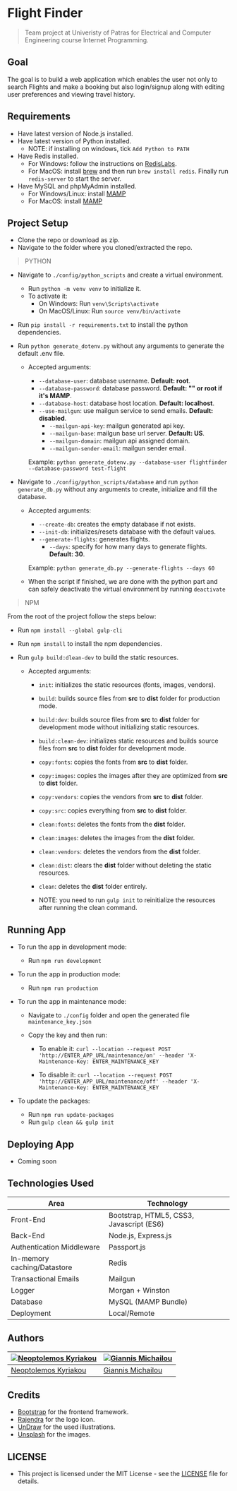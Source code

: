 # Flight Finder

> Team project at Univeristy of Patras for Electrical and Computer Engineering course Internet Programming.

## Goal

The goal is to build a web application which enables the user not only to search Flights and make a booking but also login/signup along with editing user preferences and viewing travel history.

## Requirements

- Have latest version of Node.js installed.
- Have latest version of Python installed.
  - NOTE: if installing on windows, tick `Add Python to PATH`
- Have Redis installed.
  - For Windows: follow the instructions on [RedisLabs](https://redislabs.com/blog/redis-on-windows-10/).
  - For MacOS: install [brew](https://brew.sh/) and then run `brew install redis`. Finally run `redis-server` to start the server.
- Have MySQL and phpMyAdmin installed.
  - For Windows/Linux: install [MAMP](https://downloads.mamp.info/MAMP-PRO-WINDOWS/releases/4.1.1/MAMP_MAMP_PRO_4.1.1.exe)
  - For MacOS: install [MAMP](https://downloads.mamp.info/MAMP-PRO/releases/5.7/MAMP_MAMP_PRO_5.7.pkg)

## Project Setup

- Clone the repo or download as zip.
- Navigate to the folder where you cloned/extracted the repo.

> PYTHON

- Navigate to `./config/python_scripts` and create a virtual environment.
  - Run `python -m venv venv` to initialize it.
  - To activate it:
    - On Windows: Run `venv\Scripts\activate`
    - On MacOS/Linux: Run `source venv/bin/activate`
- Run `pip install -r requirements.txt` to install the python dependencies.
- Run `python generate_dotenv.py` without any arguments to generate the default .env file.

  - Accepted arguments:

    - `--database-user`: database username. **Default: root**.
    - `--database-password`: database password. **Default: "" or root if it's MAMP**.
    - `--database-host`: database host location. **Default: localhost**.
    - `--use-mailgun`: use mailgun service to send emails. **Default: disabled**.
      - `--mailgun-api-key`: mailgun generated api key.
      - `--mailgun-base`: mailgun base url server. **Default: US**.
      - `--mailgun-domain`: mailgun api assigned domain.
      - `--mailgun-sender-email`: mailgun sender email.

    Example: `python generate_dotenv.py --database-user flightfinder --database-password test-flight`

- Navigate to `./config/python_scripts/database` and run `python generate_db.py` without any arguments to create, initialize and fill the database.

  - Accepted arguments:

    - `--create-db`: creates the empty database if not exists.
    - `--init-db`: initializes/resets database with the default values.
    - `--generate-flights`: generates flights.
      - `--days`: specify for how many days to generate flights. **Default: 30**.

    Example: `python generate_db.py --generate-flights --days 60`

  - When the script if finished, we are done with the python part and can safely deactivate the virtual environment by running `deactivate`

> NPM

From the root of the project follow the steps below:

- Run `npm install --global gulp-cli`
- Run `npm install` to install the npm dependencies.
- Run `gulp build:dlean-dev` to build the static resources.

  - Accepted arguments:

    - `init`: initializes the static resources (fonts, images, vendors).
    - `build`: builds source files from **src** to **dist** folder for production mode.
    - `build:dev`: builds source files from **src** to **dist** folder for development mode without initializing static resources.
    - `build:clean-dev`: initializes static resources and builds source files from **src** to **dist** folder for development mode.
    - `copy:fonts`: copies the fonts from **src** to **dist** folder.
    - `copy:images`: copies the images after they are optimized from **src** to **dist** folder.
    - `copy:vendors`: copies the vendors from **src** to **dist** folder.
    - `copy:src`: copies everything from **src** to **dist** folder.
    - `clean:fonts`: deletes the fonts from the **dist** folder.
    - `clean:images`: deletes the images from the **dist** folder.
    - `clean:vendors`: deletes the vendors from the **dist** folder.
    - `clean:dist`: clears the **dist** folder without deleting the static resources.
    - `clean`: deletes the **dist** folder entirely.

    - NOTE: you need to run `gulp init` to reinitialize the resources after running the clean command.

## Running App

- To run the app in development mode:

  - Run `npm run development`

- To run the app in production mode:

  - Run `npm run production`

- To run the app in maintenance mode:

  - Navigate to `./config` folder and open the generated file `maintenance_key.json`
  - Copy the key and then run:

    - To enable it: `curl --location --request POST 'http://ENTER_APP_URL/maintenance/on' --header 'X-Maintenance-Key: ENTER_MAINTENANCE_KEY`

    - To disable it: `curl --location --request POST 'http://ENTER_APP_URL/maintenance/off' --header 'X-Maintenance-Key: ENTER_MAINTENANCE_KEY`

- To update the packages:

  - Run `npm run update-packages`
  - Run `gulp clean && gulp init`

## Deploying App

- Coming soon

## Technologies Used

| Area                        | Technology                               |
| --------------------------- | ---------------------------------------- |
| Front-End                   | Bootstrap, HTML5, CSS3, Javascript (ES6) |
| Back-End                    | Node.js, Express.js                      |
| Authentication Middleware   | Passport.js                              |
| In-memory caching/Datastore | Redis                                    |
| Transactional Emails        | Mailgun                                  |
| Logger                      | Morgan + Winston                         |
| Database                    | MySQL (MAMP Bundle)                      |
| Deployment                  | Local/Remote                             |

## Authors

| [![Neoptolemos Kyriakou](https://avatars2.githubusercontent.com/u/23358296?v=3&s=70)](https://github.com/STiXzoOR) | [![Giannis Michailou](https://avatars0.githubusercontent.com/u/61234053?v=4&s=70)](https://github.com/giannismich) |
| ------------------------------------------------------------------------------------------------------------------ | ------------------------------------------------------------------------------------------------------------------ |
| [Neoptolemos Kyriakou](https://github.com/STiXzoOR)                                                                | [Giannis Michailou](https://github.com/giannismich)                                                                |

## Credits

- [Bootstrap](https://getbootstrap.com/) for the frontend framework.
- [Rajendra](https://www.behance.net/gallery/1041969/FlightFinder-Logo-Design) for the logo icon.
- [UnDraw](https://undraw.co/) for the used illustrations.
- [Unsplash](https://unsplash.com/) for the images.

## LICENSE

- This project is licensed under the MIT License - see the [LICENSE](https://github.com/STiXzoOR/up-flightfinder-v2/blob/master/LICENSE) file for details.
